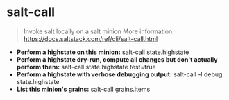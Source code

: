 # salt-call
> Invoke salt locally on a salt minion
> More information: <https://docs.saltstack.com/ref/cli/salt-call.html>
- **Perform a highstate on this minion:**
salt-call state.highstate
- **Perform a highstate dry-run, compute all changes but don't actually perform them:**
salt-call state.highstate test=true
- **Perform a highstate with verbose debugging output:**
salt-call -l debug state.highstate
- **List this minion's grains:**
salt-call grains.items

